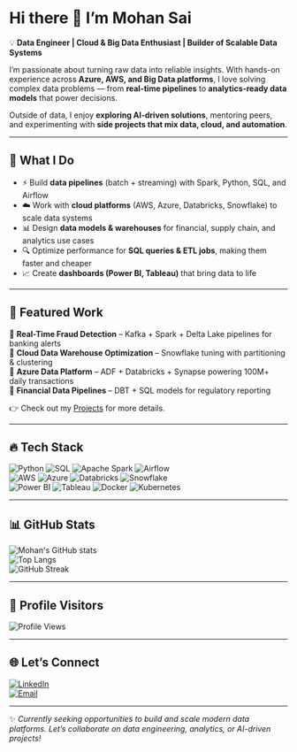 # Hi there 👋 I’m Mohan Sai  

💡 **Data Engineer | Cloud & Big Data Enthusiast | Builder of Scalable Data Systems**  

I’m passionate about turning raw data into reliable insights. With hands-on experience across **Azure, AWS, and Big Data platforms**, I love solving complex data problems — from **real-time pipelines** to **analytics-ready data models** that power decisions.  

Outside of data, I enjoy **exploring AI-driven solutions**, mentoring peers, and experimenting with **side projects that mix data, cloud, and automation**.  

---

## 🚀 What I Do  
- ⚡ Build **data pipelines** (batch + streaming) with Spark, Python, SQL, and Airflow  
- ☁️ Work with **cloud platforms** (AWS, Azure, Databricks, Snowflake) to scale data systems  
- 📊 Design **data models & warehouses** for financial, supply chain, and analytics use cases  
- 🔍 Optimize performance for **SQL queries & ETL jobs**, making them faster and cheaper  
- 📈 Create **dashboards (Power BI, Tableau)** that bring data to life  

---

## 📌 Featured Work  
🔹 **Real-Time Fraud Detection** – Kafka + Spark + Delta Lake pipelines for banking alerts  
🔹 **Cloud Data Warehouse Optimization** – Snowflake tuning with partitioning & clustering  
🔹 **Azure Data Platform** – ADF + Databricks + Synapse powering 100M+ daily transactions  
🔹 **Financial Data Pipelines** – DBT + SQL models for regulatory reporting  

👉 Check out my [Projects](#) for more details.  

---

## 🔥 Tech Stack  

![Python](https://img.shields.io/badge/Python-3776AB?style=for-the-badge&logo=python&logoColor=white)
![SQL](https://img.shields.io/badge/SQL-4479A1?style=for-the-badge&logo=postgresql&logoColor=white)
![Apache Spark](https://img.shields.io/badge/Apache_Spark-E25A1C?style=for-the-badge&logo=apachespark&logoColor=white)
![Airflow](https://img.shields.io/badge/Apache_Airflow-017CEE?style=for-the-badge&logo=apacheairflow&logoColor=white)  
![AWS](https://img.shields.io/badge/AWS-232F3E?style=for-the-badge&logo=amazon-aws&logoColor=white)
![Azure](https://img.shields.io/badge/Azure-0078D4?style=for-the-badge&logo=microsoft-azure&logoColor=white)
![Databricks](https://img.shields.io/badge/Databricks-FF3621?style=for-the-badge&logo=databricks&logoColor=white)
![Snowflake](https://img.shields.io/badge/Snowflake-29B5E8?style=for-the-badge&logo=snowflake&logoColor=white)  
![Power BI](https://img.shields.io/badge/PowerBI-F2C811?style=for-the-badge&logo=powerbi&logoColor=black)
![Tableau](https://img.shields.io/badge/Tableau-E97627?style=for-the-badge&logo=tableau&logoColor=white)
![Docker](https://img.shields.io/badge/Docker-2496ED?style=for-the-badge&logo=docker&logoColor=white)
![Kubernetes](https://img.shields.io/badge/Kubernetes-326CE5?style=for-the-badge&logo=kubernetes&logoColor=white)  

---

## 📊 GitHub Stats  

![Mohan's GitHub stats](https://github-readme-stats.vercel.app/api?username=jastimi&show_icons=true&theme=tokyonight)  
![Top Langs](https://github-readme-stats.vercel.app/api/top-langs/?username=jastimi&layout=compact&theme=tokyonight)  
![GitHub Streak](https://github-readme-streak-stats.herokuapp.com/?user=jastimi&theme=tokyonight)  

---

## 👀 Profile Visitors  

![Profile Views](https://komarev.com/ghpvc/?username=mohansai&style=for-the-badge)  

---

## 🌐 Let’s Connect  

[![LinkedIn](https://img.shields.io/badge/LinkedIn-0077B5?style=for-the-badge&logo=linkedin&logoColor=white)](https://linkedin.com/in/mohansai3/)  
[![Email](https://img.shields.io/badge/Email-D14836?style=for-the-badge&logo=gmail&logoColor=white)](mailto:mohansai.0399@example.com)  

---

✨ *Currently seeking opportunities to build and scale modern data platforms. Let’s collaborate on data engineering, analytics, or AI-driven projects!*  



